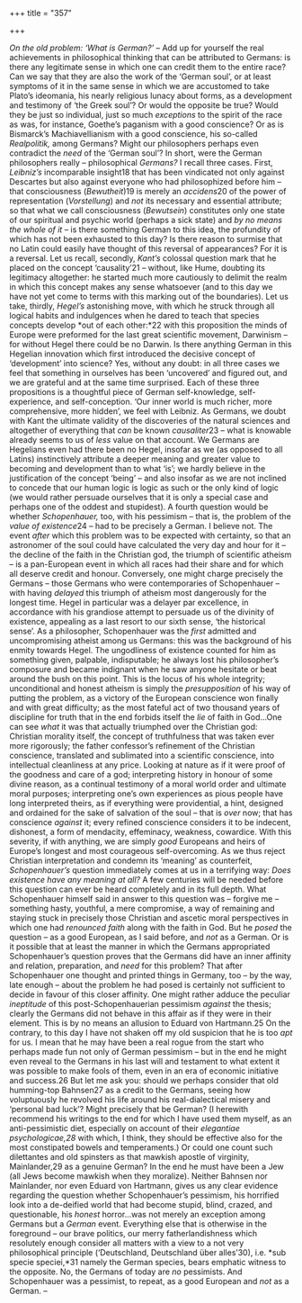 +++
title = "357"

+++

*On the old problem: ‘What is German?’* – Add up for yourself the real achievements in philosophical thinking that can be attributed to Germans: is there any legitimate sense in which one can credit them to the entire race? Can we say that they are also the work of the ‘German soul’, or at least symptoms of it in the same sense in which we are accustomed to take Plato’s ideomania, his nearly religious lunacy about forms, as a development and testimony of ‘the Greek soul’? Or would the opposite be true? Would they be just so individual, just so much *exceptions* to the spirit of the race as was, for instance, Goethe’s paganism with a good conscience? Or as is Bismarck’s Machiavellianism with a good conscience, his so-called *Realpolitik,* among Germans? Might our philosophers perhaps even contradict the *need* of the ‘German soul’? In short, were the German philosophers really – philosophical *Germans?* I recall three cases. First, *Leibniz’s* incomparable insight18 that has been vindicated not only against Descartes but also against everyone who had philosophized before him – that consciousness \(*Bewutheit*\)19 is merely an *accidens*20 of the power of representation \(*Vorstellung*\) and *not* its necessary and essential attribute; so that what we call consciousness \(*Bewutsein*\) constitutes only one state of our spiritual and psychic world \(perhaps a sick state\) and *by no means the whole of it* – is there something German to this idea, the profundity of which has not been exhausted to this day? Is there reason to surmise that no Latin could easily have thought of this reversal of appearances? For it is a reversal. Let us recall, secondly, *Kant’s* colossal question mark that he placed on the concept ‘causality’21 – without, like Hume, doubting its legitimacy altogether: he started much more cautiously to delimit the realm in which this concept makes any sense whatsoever \(and to this day we have not yet come to terms with this marking out of the boundaries\). Let us take, thirdly, *Hegel’s* astonishing move, with which he struck through all logical habits and indulgences when he dared to teach that species concepts develop *out of each other:*22 with this proposition the minds of Europe were preformed for the last great scientific movement, Darwinism – for without Hegel there could be no Darwin. Is there anything German in this Hegelian innovation which first introduced the decisive concept of ‘development’ into science? Yes, without any doubt: in all three cases we feel that something in ourselves has been ‘uncovered’ and figured out, and we are grateful and at the same time surprised. Each of these three propositions is a thoughtful piece of German self-knowledge, self-experience, and self-conception. ‘Our inner world is much richer, more comprehensive, more hidden’, we feel with Leibniz. As Germans, we doubt with Kant the ultimate validity of the discoveries of the natural sciences and altogether of everything that *can* be known *causaliter*23 – what is knowable already seems to us of *less* value on that account. We Germans are Hegelians even had there been no Hegel, insofar as we \(as opposed to all Latins\) instinctively attribute a deeper meaning and greater value to becoming and development than to what ‘is’; we hardly believe in the justification of the concept ‘being’ – and also insofar as we are not inclined to concede that our human logic is logic as such or the only kind of logic \(we would rather persuade ourselves that it is only a special case and perhaps one of the oddest and stupidest\). A fourth question would be whether *Schopenhauer,* too, with his pessimism – that is, the problem of the *value of existence*24 – had to be precisely a German. I believe not. The event *after* which this problem was to be expected with certainty, so that an astronomer of the soul could have calculated the very day and hour for it – the decline of the faith in the Christian god, the triumph of scientific atheism – is a pan-European event in which all races had their share and for which all deserve credit and honour. Conversely, one might charge precisely the Germans – those Germans who were contemporaries of Schopenhauer – with having *delayed* this triumph of atheism most dangerously for the longest time. Hegel in particular was a delayer par excellence, in accordance with his grandiose attempt to persuade us of the divinity of existence, appealing as a last resort to our sixth sense, ‘the historical sense’. As a philosopher, Schopenhauer was the *first* admitted and uncompromising atheist among us Germans: this was the background of his enmity towards Hegel. The ungodliness of existence counted for him as something given, palpable, indisputable; he always lost his philosopher’s composure and became indignant when he saw anyone hesitate or beat around the bush on this point. This is the locus of his whole integrity; unconditional and honest atheism is simply the *presupposition* of his way of putting the problem, as a victory of the European conscience won finally and with great difficulty; as the most fateful act of two thousand years of discipline for truth that in the end forbids itself the *lie* of faith in God...One can see *what* it was that actually triumphed over the Christian god: Christian morality itself, the concept of truthfulness that was taken ever more rigorously; the father confessor’s refinement of the Christian conscience, translated and sublimated into a scientific conscience, into intellectual cleanliness at any price. Looking at nature as if it were proof of the goodness and care of a god; interpreting history in honour of some divine reason, as a continual testimony of a moral world order and ultimate moral purposes; interpreting one’s own experiences as pious people have long interpreted theirs, as if everything were providential, a hint, designed and ordained for the sake of salvation of the soul – that is *over* now; that has conscience *against* it; every refined conscience considers it to be indecent, dishonest, a form of mendacity, effeminacy, weakness, cowardice. With this severity, if with anything, we are simply *good* Europeans and heirs of Europe’s longest and most courageous self-overcoming. As we thus reject Christian interpretation and condemn its ‘meaning’ as counterfeit, *Schopenhauer’s* question immediately comes at us in a terrifying way: *Does existence have any meaning at all?* A few centuries will be needed before this question can ever be heard completely and in its full depth. What Schopenhauer himself said in answer to this question was – forgive me – something hasty, youthful, a mere compromise, a way of remaining and staying stuck in precisely those Christian and ascetic moral perspectives in which one had *renounced faith* along with the faith in God. But he *posed* the question – as a good European, as I said before, and *not* as a German. Or is it possible that at least the manner in which the Germans appropriated Schopenhauer’s question proves that the Germans did have an inner affinity and relation, preparation, and *need* for this problem? That after Schopenhauer one thought and printed things in Germany, too – by the way, late enough – about the problem he had posed is certainly not sufficient to decide in favour of this closer affinity. One might rather adduce the peculiar *ineptitude* of this post-Schopenhauerian pessimism *against* the thesis; clearly the Germans did not behave in this affair as if they were in their element. This is by no means an allusion to Eduard von Hartmann.25 On the contrary, to this day I have not shaken off my old suspicion that he is too *apt* for us. I mean that he may have been a real rogue from the start who perhaps made fun not only of German pessimism – but in the end he might even reveal to the Germans in his last will and testament to what extent it was possible to make fools of them, even in an era of economic initiative and success.26 But let me ask you: should we perhaps consider that old humming-top Bahnsen27 as a credit to the Germans, seeing how voluptuously he revolved his life around his real-dialectical misery and ‘personal bad luck’? Might precisely that be German? \(I herewith recommend his writings to the end for which I have used them myself, as an anti-pessimistic diet, especially on account of their *elegantiae psychologicae,28* with which, I think, they should be effective also for the most constipated bowels and temperaments.\) Or could one count such dilettantes and old spinsters as that mawkish apostle of virginity, Mainlander,29 as a genuine German? In the end he must have been a Jew \(all Jews become mawkish when they moralize\). Neither Bahnsen nor Mainlander, nor even Eduard von Hartmann, gives us any clear evidence regarding the question whether Schopenhauer’s pessimism, his horrified look into a de-deified world that had become stupid, blind, crazed, and questionable, his *honest* horror...was not merely an exception among Germans but a *German* event. Everything else that is otherwise in the foreground – our brave politics, our merry fatherlandishness which resolutely enough consider all matters with a view to a not very philosophical principle \(‘Deutschland, Deutschland über alles’30\), i.e. *sub specie speciei,*31 namely the German species, bears emphatic witness to the opposite. No, the Germans of today are *no* pessimists. And Schopenhauer was a pessimist, to repeat, as a good European and *not* as a German. –


